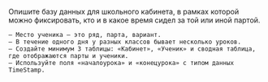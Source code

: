 Опишите базу данных для школьного кабинета, в рамках которой можно фиксировать, кто и в какое время сидел за той или иной партой.

    — Место ученика — это ряд, парта, вариант.
    — В течение одного дня у разных классов бывает несколько уроков.
    — Создайте минимум 3 таблицы: «Кабинет», «Ученик» и сводная таблица, где отображаются парты и ученики.
    — Используйте поля «началоурока» и «конецурока» с типом данных TimeStamp.